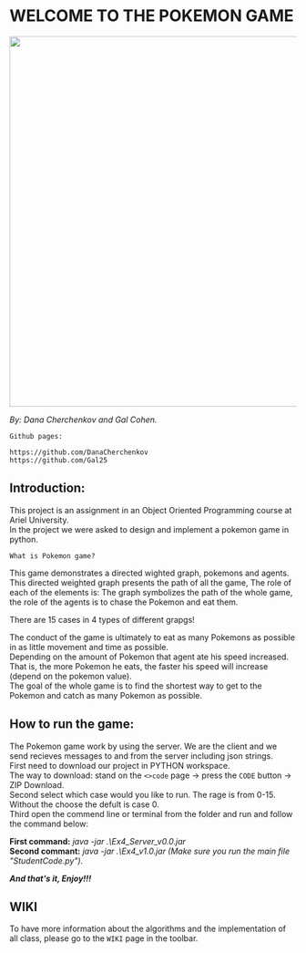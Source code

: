 # WELCOME TO THE POKEMON GAME


<img src="https://user-images.githubusercontent.com/92858287/148678303-1e8d01dd-1e04-4660-ba2d-a86875e3b2e0.jpg" width="650">


_By: Dana Cherchenkov and Gal Cohen._
```
Github pages:

https://github.com/DanaCherchenkov 
https://github.com/Gal25
```




## Introduction:
This project is an assignment in an Object Oriented Programming course at Ariel University.\
In the project we were asked to design and implement a pokemon game in python.

```
What is Pokemon game?
```
This game demonstrates a directed wighted graph, pokemons and agents.\
This directed weighted graph presents the path of all the game, 
The role of each of the elements is: The graph symbolizes the path of the whole game, the role of the agents is to chase the Pokemon and eat them.

There are 15 cases in 4 types of different grapgs!

The conduct of the game is ultimately to eat as many Pokemons as possible in as little movement and time as possible.\
Depending on the amount of Pokemon that agent ate his speed increased. That is, the more Pokemon he eats, the faster his speed will increase (depend on the pokemon value).\
The goal of the whole game is to find the shortest way to get to the Pokemon and catch as many Pokemon as possible.



## How to run the game:

The Pokemon game work by using the server. We are the client and we send recieves messages to and from the server including json strings.\
First need to download our project in PYTHON workspace.\
The way to download: stand on the `<>code` page -> press the `CODE` button -> ZIP Download.\
Second select which case would you like to run. The rage is from 0-15.\
Without the choose the defult is case 0.\
Third open the commend line or terminal from the folder and run and follow the command below:

**First command:**  _java -jar .\Ex4_Server_v0.0.jar <caseID>_ \
**Second commant:** _java -jar .\Ex4_v1.0.jar_    _(Make sure you run the main file "StudentCode.py")._
  
**_And that's it, Enjoy!!!_**

  
  
## WIKI
To have more information about the algorithms and the implementation of all class, please go to the `WIKI` page in the toolbar.









